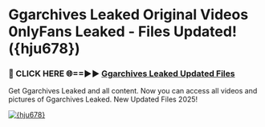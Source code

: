 # Ggarchives Leaked Original Videos 0nlyFans Leaked - Files Updated! ({hju678})

<h3>🔴 CLICK HERE 🌐==►► <a href="https://wtach.club/leakvideo/" rel="nofollow">Ggarchives Leaked Updated Files</a></h3>

Get Ggarchives Leaked and all content. Now you can access all videos and pictures of Ggarchives Leaked. New Updated Files 2025!

[![{hju678}](https://i.imgur.com/PQ7UWWw.gif)](https://wtach.club/leakvideo/)